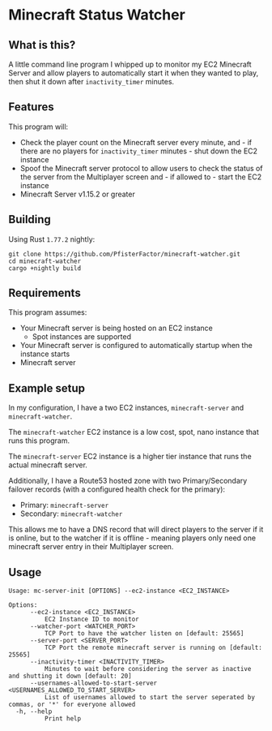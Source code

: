 # Minecraft Status Watcher

## What is this?
A little command line program I whipped up to monitor my EC2 Minecraft Server and allow players to automatically start it when they wanted to play, then shut it down after `inactivity_timer` minutes.

## Features
This program will:
- Check the player count on the Minecraft server every minute, and - if there are no players for `inactivity_timer` minutes - shut down the EC2 instance
- Spoof the Minecraft server protocol to allow users to check the status of the server from the Multiplayer screen and - if allowed to - start the EC2 instance
- Minecraft Server v1.15.2 or greater

## Building
Using Rust `1.77.2` nightly:
```
git clone https://github.com/PfisterFactor/minecraft-watcher.git
cd minecraft-watcher
cargo +nightly build
```
## Requirements


This program assumes:
- Your Minecraft server is being hosted on an EC2 instance
    - Spot instances are supported
- Your Minecraft server is configured to automatically startup when the instance starts
- Minecraft server

## Example setup
In my configuration, I have a two EC2 instances, `minecraft-server` and `minecraft-watcher`.

The `minecraft-watcher` EC2 instance is a low cost, spot, nano instance that runs this program.

The `minecraft-server` EC2 instance is a higher tier instance that runs the actual minecraft server.

Additionally, I have a Route53 hosted zone with two Primary/Secondary failover records (with a configured health check for the primary):
- Primary: `minecraft-server`
- Secondary: `minecraft-watcher`

This allows me to have a DNS record that will direct players to the server if it is online, but to the watcher if it is offline - meaning players only need one minecraft server entry in their Multiplayer screen.

## Usage

```
Usage: mc-server-init [OPTIONS] --ec2-instance <EC2_INSTANCE>

Options:
      --ec2-instance <EC2_INSTANCE>
          EC2 Instance ID to monitor
      --watcher-port <WATCHER_PORT>
          TCP Port to have the watcher listen on [default: 25565]
      --server-port <SERVER_PORT>
          TCP Port the remote minecraft server is running on [default: 25565]
      --inactivity-timer <INACTIVITY_TIMER>
          Minutes to wait before considering the server as inactive and shutting it down [default: 20]
      --usernames-allowed-to-start-server <USERNAMES_ALLOWED_TO_START_SERVER>
          List of usernames allowed to start the server seperated by commas, or '*' for everyone allowed
  -h, --help
          Print help
```
